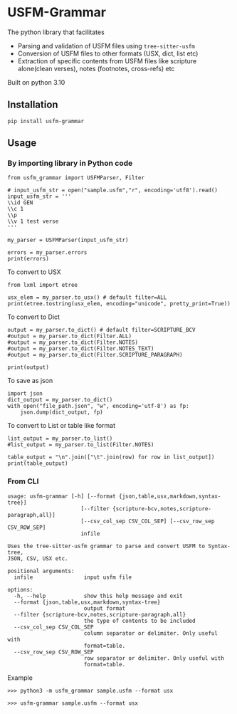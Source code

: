 # USFM-Grammar

The python library that facilitates
* Parsing and validation of USFM files using `tree-sitter-usfm`
* Conversion of USFM files to other formats (USX, dict, list etc)
* Extraction of specific contents from USFM files like scripture alone(clean verses), notes (footnotes, cross-refs) etc

Built on python 3.10

## Installation

`pip install usfm-grammar`



## Usage

### By importing library in Python code

```
from usfm_grammar import USFMParser, Filter

# input_usfm_str = open("sample.usfm","r", encoding='utf8').read()
input_usfm_str = '''
\\id GEN
\\c 1
\\p
\\v 1 test verse
'''

my_parser = USFMParser(input_usfm_str)

errors = my_parser.errors
print(errors)
```

To convert to USX
```
from lxml import etree

usx_elem = my_parser.to_usx() # default filter=ALL
print(etree.tostring(usx_elem, encoding="unicode", pretty_print=True))
```

To convert to Dict

```
output = my_parser.to_dict() # default filter=SCRIPTURE_BCV
#output = my_parser.to_dict(Filter.ALL)
#output = my_parser.to_dict(Filter.NOTES)
#output = my_parser.to_dict(Filter.NOTES_TEXT)
#output = my_parser.to_dict(Filter.SCRIPTURE_PARAGRAPH)

print(output)
```

To save as json
```
import json
dict_output = my_parser.to_dict()
with open("file_path.json", "w", encoding='utf-8') as fp:
	json.dump(dict_output, fp)
```

To convert to List or table like format
```
list_output = my_parser.to_list() 
#list_output = my_parser.to_list(Filter.NOTES)

table_output = "\n".join(["\t".join(row) for row in list_output])
print(table_output)

```

### From CLI

```
usage: usfm-grammar [-h] [--format {json,table,usx,markdown,syntax-tree}]
                       [--filter {scripture-bcv,notes,scripture-paragraph,all}]
                       [--csv_col_sep CSV_COL_SEP] [--csv_row_sep CSV_ROW_SEP]
                       infile

Uses the tree-sitter-usfm grammar to parse and convert USFM to Syntax-tree,
JSON, CSV, USX etc.

positional arguments:
  infile                input usfm file

options:
  -h, --help            show this help message and exit
  --format {json,table,usx,markdown,syntax-tree}
                        output format
  --filter {scripture-bcv,notes,scripture-paragraph,all}
                        the type of contents to be included
  --csv_col_sep CSV_COL_SEP
                        column separator or delimiter. Only useful with
                        format=table.
  --csv_row_sep CSV_ROW_SEP
                        row separator or delimiter. Only useful with
                        format=table.

```
Example
```
>>> python3 -m usfm_grammar sample.usfm --format usx

>>> usfm-grammar sample.usfm --format usx
```